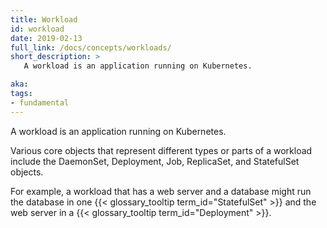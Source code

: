 ```yaml
---
title: Workload
id: workload
date: 2019-02-13
full_link: /docs/concepts/workloads/
short_description: >
   A workload is an application running on Kubernetes.

aka: 
tags:
- fundamental
---
```

   A workload is an application running on Kubernetes.

<!--more--> 

Various core objects that represent different types or parts of a workload
include the DaemonSet, Deployment, Job, ReplicaSet, and StatefulSet objects.

For example, a workload that has a web server and a database might run the
database in one {{< glossary_tooltip term_id="StatefulSet" >}} and the web server
in a {{< glossary_tooltip term_id="Deployment" >}}.
